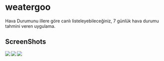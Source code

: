 # weatergoo

Hava Durumunu illere göre canlı listeleyebileceğiniz, 7 günlük hava durumu tahmini veren uygulama.

## ScreenShots


<img src="https://r.resimlink.com/VC7WHkFaRnJs.png" align="left" >
<img src="https://r.resimlink.com/tIwqbGi.png" align="left" >
<img src="https://r.resimlink.com/cFdBG.png" align="left" >

